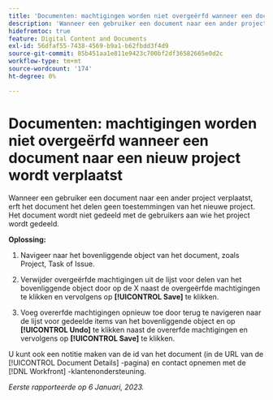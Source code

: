 ```yaml
---
title: 'Documenten: machtigingen worden niet overgeërfd wanneer een document naar een nieuw project wordt verplaatst'
description: 'Wanneer een gebruiker een document naar een ander project verplaatst, erft het document het delen geen toestemmingen van het nieuwe project. Het document wordt niet gedeeld met de gebruikers aan wie het project wordt gedeeld. '
hidefromtoc: true
feature: Digital Content and Documents
exl-id: 56dfaf55-7438-4569-b9a1-b62fbdd3f4d9
source-git-commit: 85b451aa1e811e9423c700bf2df36582665e0d2c
workflow-type: tm+mt
source-wordcount: '174'
ht-degree: 0%

---
```


# Documenten: machtigingen worden niet overgeërfd wanneer een document naar een nieuw project wordt verplaatst

<!-- This Known Issue is on the TOC for both Workfront and Workfront Proof-->

<!--Won't fix tab: Valid issue, won't fix.-->

Wanneer een gebruiker een document naar een ander project verplaatst, erft het document het delen geen toestemmingen van het nieuwe project. Het document wordt niet gedeeld met de gebruikers aan wie het project wordt gedeeld.

**Oplossing:**

1. Navigeer naar het bovenliggende object van het document, zoals Project, Task of Issue.

1. Verwijder overgeërfde machtigingen uit de lijst voor delen van het bovenliggende object door op de X naast de overgeërfde machtigingen te klikken en vervolgens op **[!UICONTROL Save]** te klikken.

1. Voeg overerfde machtigingen opnieuw toe door terug te navigeren naar de lijst voor gedeelde items van het bovenliggende object en op **[!UICONTROL Undo]** te klikken naast de overerfde machtigingen en vervolgens op **[!UICONTROL Save]** te klikken.

U kunt ook een notitie maken van de id van het document (in de URL van de [!UICONTROL Document Details] -pagina) en contact opnemen met de [!DNL Workfront] -klantenondersteuning.

_Eerste rapporteerde op 6 Januari, 2023._



<!--CHECK ME - 1 VIEW APRIL-JUNE 2025 (June 11 and 27)-->
